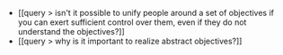 - [[query > isn't it possible to unify people around a set of objectives if you can exert sufficient control  over them, even if they do not understand the objectives?]]
- [[query > why is it important to realize abstract objectives?]]